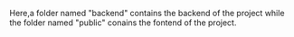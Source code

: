 Here,a folder named "backend" contains the backend of the project while the folder named "public" conains the fontend of the project.
